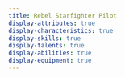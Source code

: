 ```yaml
---
title: Rebel Starfighter Pilot
display-attributes: true
display-characteristics: true
display-skills: true
display-talents: true
display-abilities: true
display-equipment: true
---
```

